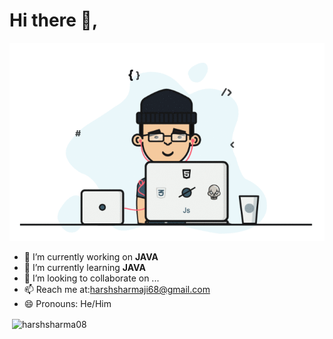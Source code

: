 <h1 align="">Hi there 👋,</h1>
<p align="center">
<img src="developer.gif" alt="banner that says Harsh Sharma - software engineer">
<p>
  
  
- 🔭 I’m currently working on **JAVA**
- 🌱 I’m currently learning **JAVA**
- 👯 I’m looking to collaborate on ...
- 📫 Reach me at:harshsharmaji68@gmail.com
- 😄 Pronouns: He/Him


<p>&nbsp;<img align="center" src="https://github-readme-stats.vercel.app/api?username=harshsharma08&show_icons=true&locale=en" alt="harshsharma08" /></p>

